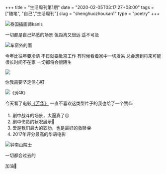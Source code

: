 +++
title = "生活周刊第1期"
date = "2020-02-05T03:17:27+08:00"
tags = ["随笔", "自己","生活周刊"]
slug = "shenghuozhoukan1"
type = "poetry"
+++

![](https://i.loli.net/2020/02/05/NCKmpwjk2Vtg6uD.jpg "泰国插画师kanis")

一切都是自己熟悉的场景
但距离又很远 遥不可及


![](https://i.loli.net/2020/02/05/EZNlUYgDQL67xzn.jpg "车窗外的雨")

今年比往年要冷清
不日就要赴京工作
有时候看着家中一切发呆
总会想到将来可能很长时间不在家
一切都将会很陌生


![](https://i.loli.net/2020/02/05/XdOBkpG3gfRMcDK.jpg)

你我需要坚定信心呀


![](https://i.loli.net/2020/02/05/I1kJloEpr6fBAim.png "《芳华》")

今天看了电影[《芳华》](https://m.douban.com/movie/subject/26862829/)
一直不喜欢这类型片子的我也给了一个赞👍

1. 剧中战斗的场景，太逼真了😣
2. 剧中伤员的状况展示😬
3. 爱是我们最大的软肋，也是最好的救赎😭
4. 2017年评分最高的华语电影


![](https://i.loli.net/2020/02/05/FG3WoQiDczHjYxh.jpg "钟南山院士")

一切都会过去的

加油💪
